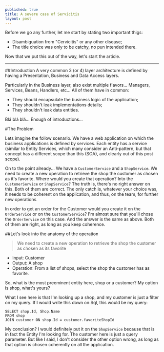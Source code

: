 ```yaml
---
published: true
title: A severe case of Servicitis
layout: post
---
```



Before we go any further, let me start by stating two important thigs:

- Disambiguation from "Cervicitis" or any other disease;
- The title choice was only to be catchy, no pun intended there.

Now that we put this out of the way, let's start the article.

------------------------------------

##Introduction
A very common 3 (or 4) layer architecture is defined by having a Presentation, Business and Data Access layers.

Particularly in the Business layer, also exist multiple flavors... Managers, Services, Beans, Handlers, etc... All of them have in common:

- They should encapsulate the business logic of the application;
- They shouldn't leak implementations details;
- They shouldn't leak data entities.

Blá blá blá... Enough of introductions...

#The Problem

Lets imagine the follow scenario. We have a web application on which the business applications is defined by services. Each entity has a service (similar to Entity Services, which many consider an Anti-pattern, but that concept has a different scope than this (SOA), and clearly out of this post scope).

On to the point already... We have a `CustomerService` and a `ShopService`. We need to create a new operation to retrieve the shop the customer as chosen as it's favorite.
Where would you create that operation? Into the `CustomerService` or `ShopService`? 
The truth is, there's no right answer on this. Both of them are correct. The only catch is, whatever your choice was, it needs to be coherent on the application, and thus, on the team, for further new operations.

In order to get an order for the Customer would you create it on the `OrderService` or on the `CustomerService`? I'm almost sure that you'll chose the `OrderService` on this case. And the answer is the same as above. Both of them are right, as long as you keep coherence.

##Let's look into the anatomy of the operation

> We need to create a new operation to retrieve the shop the customer as chosen as its favorite

- Input: Customer
- Output: A shop
- Operation: From a list of shops, select the shop the customer has as favorite.

So, what is the most preeminent entity here, shop or a customer? My option is shop, what's yours?

What I see here is that I'm looking up a shop, and my customer is just a filter on my query. If I would write this down on Sql, this would be my query:

    SELECT shop.Id, Shop.Name
    FROM shop
    JOIN customer ON shop.Id = customer.favoriteShopId

My conclusion? I would definitely put it on the `ShopService` because that is in fact the Entity I'm looking for. The customer here is just a query parameter. But like I said, I don't consider the other option wrong, as long as that option is chosen coherently on all the application.

